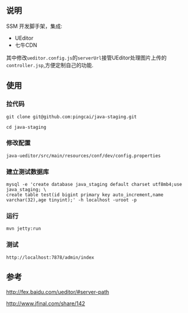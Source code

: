 ## 说明

SSM 开发脚手架，集成:

- UEditor
- 七牛CDN

其中修改`ueditor.config.js`的`serverUrl`接管UEditor处理图片上传的`controller.jsp`,方便定制自己的功能.

## 使用

### 拉代码

    git clone git@github.com:pingcai/java-staging.git
    
    cd java-staging

### 修改配置

    java-ueditor/src/main/resources/conf/dev/config.properties

### 建立测试数据库

```
mysql -e 'create database java_staging default charset utf8mb4;use java_staging; \
create table test(id bigint primary key auto_increment,name varchar(32),age tinyint);' -h localhost -uroot -p
```

### 运行

    mvn jetty:run

### 测试

```    
http://localhost:7878/admin/index
```

## 参考

http://fex.baidu.com/ueditor/#server-path

http://www.jfinal.com/share/142